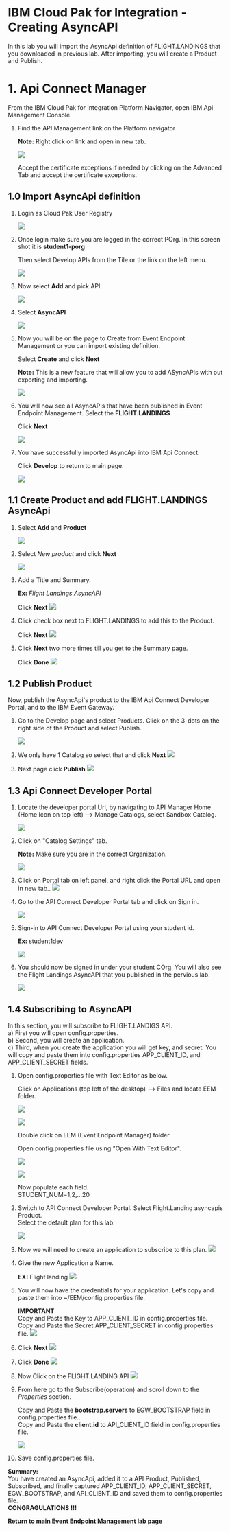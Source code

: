 
# IBM Cloud Pak for Integration - Creating AsyncAPI

In this lab you will import the AsyncApi definition of FLIGHT.LANDINGS that you downloaded in previous lab. After importing, you will create a Product and Publish.

# 1. Api Connect Manager

From the IBM Cloud Pak for Integration Platform Navigator, open IBM Api Management Console. <br>

1. Find the API Management link on the Platform navigator

    **Note:** Right click on link and open in new tab.

    ![](./images/apim1.png)

    Accept the certificate exceptions if needed by clicking on the Advanced Tab and accept the certificate exceptions. <br>


## 1.0 Import AsyncApi definition

1. Login as Cloud Pak User Registry

    ![](./images/apim2.png)

1. Once login make sure you are logged in the correct POrg.  In this screen shot it is **student1-porg**

    Then select Develop APIs from the Tile or the link on the left menu.

    ![](./images/apim3.png)

1. Now select **Add** and pick API.

    ![](./images/apim4.png)

1. Select **AsyncAPI** 

    ![](./images/apim5.png)


1. Now you will be on the page to Create from Event Endpoint Management or you can import existing definition.   

    Select **Create** and click **Next**

    **Note:** This is a new feature that will allow you to add ASyncAPIs with out exporting and importing. 

    ![](./images/apim5a.png)

1. You will now see all AsyncAPIs that have been published in Event Endpoint Management.   Select the **FLIGHT.LANDINGS**  

    Click **Next**

    ![](./images/apim5b.png)

1. You have successfully imported AsyncApi into IBM Api Connect.

    Click **Develop** to return to main page. 

    ![](./images/apim9.png)

## 1.1 Create Product and add FLIGHT.LANDINGS AsyncApi

1. Select **Add** and **Product**

    ![](./images/prod1.png)
1. Select *New product* and click **Next**

    ![](./images/prod2.png)

1. Add a Title and Summary. 

    **Ex:** *Flight Landings AsyncAPI*
    
    Click **Next**
    ![](./images/prod3.png)

1. Click check box next to FLIGHT.LANDINGS to add this to the Product. 

    Click **Next**
    ![](./images/prod4.png)

1. Click **Next** two more times till you get to the Summary page. 

    Click **Done**
    ![](./images/prod5.png)

## 1.2 Publish Product

Now, publish the AsyncApi's product to the IBM Api Connect Developer Portal, and to the IBM Event Gateway.

1. Go to the Develop page and select Products.  Click on the 3-dots on the right side of the Product and select Publish.

    ![](./images/prod6.png)

1. We only have 1 Catalog so select that and click **Next**
    ![](./images/prod7.png)

1. Next page click **Publish**
    ![](./images/prod8.png)

## 1.3 Api Connect Developer Portal

1. Locate the developer portal Url, by navigating to API Manager Home (Home Icon on top left) --> Manage Catalogs, select Sandbox Catalog.

    ![](./images/dev1.png)

1. Click on "Catalog Settings" tab.

    **Note:** Make sure you are in the correct Organization.

    ![](./images/dev1a.png)

1. Click on Portal tab on left panel, and right click the Portal URL and open in new tab..
    ![](./images/dev1c.png)


1. Go to the API Connect Developer Portal tab and click on Sign in.

    ![](./images/dev1d.png)

1. Sign-in to API Connect Developer Portal using your student id.

    **Ex:** student1dev

    ![](./images/dev1e.png)

1. You should now be signed in under your student COrg.  You will also see the Flight Landings AsyncAPI that you published in the pervious lab. 

    ![](./images/dev1f.png)

## 1.4 Subscribing to AsyncAPI

In this section, you will subscribe to FLIGHT.LANDIGS API. <br>
a) First you will open config.properties. <br>
b) Second, you will create an application. <br>
c) Third, when you create the application you will get key, and secret. You will copy and paste them into config.properties APP_CLIENT_ID, and APP_CLIENT_SECRET fields.

1. Open config.properties file with Text Editor as below.

   Click on Applications (top left of the desktop) --> Files and locate EEM folder. <br>
    
   ![](./images/dev1ia.png)

   ![](./images/dev1ib.png)

   Double click on EEM (Event Endpoint Manager) folder. <br>
   
   Open config.properties file using "Open With Text Editor".

   ![](./images/dev1ic.png)

   ![](./images/dev1id.png)

   Now populate each field. <br>
   STUDENT_NUM=1,2,...20 <br>

1. Switch to API Connect Developer Portal. 
   Select Flight.Landing asyncapis Product. <br>
   Select the default plan for this lab. <br>

    ![](./images/dev1g.png)

1. Now we will need to create an application to subscribe to this plan.
     ![](./images/dev1h.png)

1. Give the new Application a Name.

    **EX:** Flight landing
     ![](./images/dev1i.png)


1. You will now have the credentials for your application. Let's copy and paste them into ~/EEM/config.properties file.

    **IMPORTANT**<BR> 
    Copy and Paste the Key to APP_CLIENT_ID in config.properties file.
    Copy and Paste the Secret APP_CLIENT_SECRET in config.properties file.
     ![](./images/dev1j.png)

     
1. Click **Next**
     ![](./images/dev1k.png)

1. Click **Done**
     ![](./images/dev1l.png)

1. Now Click on the FLIGHT.LANDING API
     ![](./images/dev1m.png)

1. From here go to the Subscribe(operation) and scroll down to the *Properties* section.

    Copy and Paste the **bootstrap.servers** to EGW_BOOTSTRAP field in config.properties file.. <br> Copy and Paste the **client.id** to API_CLIENT_ID field in config.properties file. <br>
    
    ![](./images/dev1n.png)

1. Save config.properties file. 

**Summary:** <br>
You have created an AsyncApi, added it to a API Product, Published, Subscribed, and finally captured APP_CLIENT_ID, APP_CLIENT_SECRET, EGW_BOOTSTRAP, and API_CLIENT_ID and saved them to config.properties file. <br>
<b> CONGRAGULATIONS !!! 

[Return to main Event Endpoint Management lab page](../index.md#lab-abstracts)
